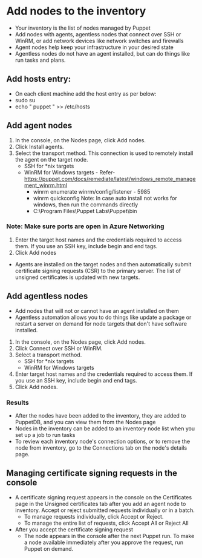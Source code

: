 # Add nodes to the inventory
 - Your inventory is the list of nodes managed by Puppet
 - Add nodes with agents, agentless nodes that connect over SSH or WinRM, or add network devices like network switches and firewalls
 - Agent nodes help keep your infrastructure in your desired state
 - Agentless nodes do not have an agent installed, but can do things like run tasks and plans.

## Add hosts entry:
 - On each client machine add the host entry as per below:
  - sudo su
  - echo "<pe-server-ip-address> puppet <generated-domain-name>" >> /etc/hosts

## Add agent nodes
1. In the console, on the Nodes page, click Add nodes.
1. Click Install agents.
1. Select the transport method. This connection is used to remotely install the agent on the target node.
	- SSH for *nix targets
	- WinRM for Windows targets	- Refer- https://puppet.com/docs/remediate/latest/windows_remote_management_winrm.html
		- winrm enumerate winrm/config/listener - 5985
		- winrm quickconfig
	 Note: In case auto install not works for windows, then run the commands directly
		- C:\Program Files\Puppet Labs\Puppet\bin

### Note: Make sure ports are open in Azure Networking

1. Enter the target host names and the credentials required to access them. If you use an SSH key, include begin and end tags.
1. Click Add nodes

- Agents are installed on the target nodes and then automatically submit certificate signing requests (CSR) to the primary server. The list of unsigned certificates is updated with new targets.

## Add agentless nodes
 - Add nodes that will not or cannot have an agent installed on them
 - Agentless automation allows you to do things like update a package or restart a server on demand for node targets that don't have software installed.

1. In the console, on the Nodes page, click Add nodes.
1. Click Connect over SSH or WinRM.
1. Select a transport method.
	- SSH for *nix targets
	- WinRM for Windows targets
1. Enter target host names and the credentials required to access them. If you use an SSH key, include begin and end tags.
1. Click Add nodes.

### Results
 - After the nodes have been added to the inventory, they are added to PuppetDB, and you can view them from the Nodes page
 - Nodes in the inventory can be added to an inventory node list when you set up a job to run tasks
 - To review each inventory node's connection options, or to remove the node from inventory, go to the Connections tab on the node's details page.


## Managing certificate signing requests in the console
 - A certificate signing request appears in the console on the Certificates page in the Unsigned certificates tab after you add an agent node to inventory. Accept or reject submitted requests individually or in a batch.
	- To manage requests individually, click Accept or Reject.
	- To manage the entire list of requests, click Accept All or Reject All
 - After you accept the certificate signing request
	- The node appears in the console after the next Puppet run. To make a node available immediately after you approve the request, run Puppet on demand.
